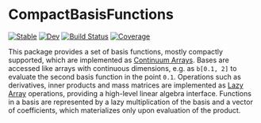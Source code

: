 # CompactBasisFunctions

[![Stable](https://img.shields.io/badge/docs-stable-blue.svg)](https://JuliaGNI.github.io/CompactBasisFunctions.jl/stable)
[![Dev](https://img.shields.io/badge/docs-dev-blue.svg)](https://JuliaGNI.github.io/CompactBasisFunctions.jl/dev)
[![Build Status](https://github.com/JuliaGNI/CompactBasisFunctions.jl/workflows/CI/badge.svg)](https://github.com/JuliaGNI/CompactBasisFunctions.jl/actions)
[![Coverage](https://codecov.io/gh/JuliaGNI/CompactBasisFunctions.jl/branch/master/graph/badge.svg)](https://codecov.io/gh/JuliaGNI/CompactBasisFunctions.jl)

This package provides a set of basis functions, mostly compactly supported, which are implemented as [Continuum Arrays](https://github.com/JuliaApproximation/ContinuumArrays.jl). Bases are accessed like arrays with continuous dimensions, e.g. as `b[0.1, 2]` to evaluate the second basis function in the point `0.1`. Operations such as derivatives, inner products and mass matrices are implemented as [Lazy Array](https://github.com/JuliaArrays/LazyArrays.jl) operations, providing a high-level linear algebra interface. Functions in a basis are represented by a lazy multiplication of the basis and a vector of coefficients, which materializes only upon evaluation of the product.
